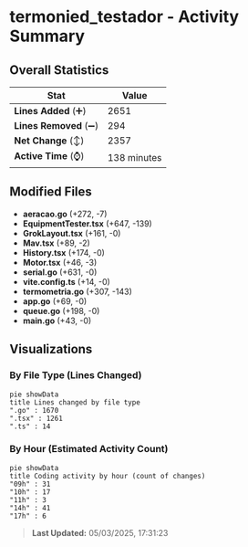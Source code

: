 # termonied_testador - Activity Summary 

## Overall Statistics

| Stat                   | Value                                                             |
| ---------------------- | ----------------------------------------------------------------- |
| **Lines Added** (➕)   | 2651                                          |
| **Lines Removed** (➖) | 294                                        |
| **Net Change** (↕)    | 2357                |
| **Active Time** (⌚)   | 138 minutes |


## Modified Files
- **aeracao.go** (+272, -7)
- **EquipmentTester.tsx** (+647, -139)
- **GrokLayout.tsx** (+161, -0)
- **Mav.tsx** (+89, -2)
- **History.tsx** (+174, -0)
- **Motor.tsx** (+46, -3)
- **serial.go** (+631, -0)
- **vite.config.ts** (+14, -0)
- **termometria.go** (+307, -143)
- **app.go** (+69, -0)
- **queue.go** (+198, -0)
- **main.go** (+43, -0)

## Visualizations

### By File Type (Lines Changed)

```mermaid
pie showData
title Lines changed by file type
".go" : 1670
".tsx" : 1261
".ts" : 14
```

### By Hour (Estimated Activity Count)

```mermaid
pie showData
title Coding activity by hour (count of changes)
"09h" : 31
"10h" : 17
"11h" : 3
"14h" : 41
"17h" : 6
```


> **Last Updated:** 05/03/2025, 17:31:23